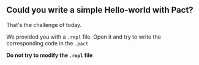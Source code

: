 ## Could you write a simple Hello-world with Pact?

That's the challenge of today. 

We provided you with a `.repl` file. Open it and try
to write the corresponding code in the `.pact`

**Do not try to modify the `.repl` file**